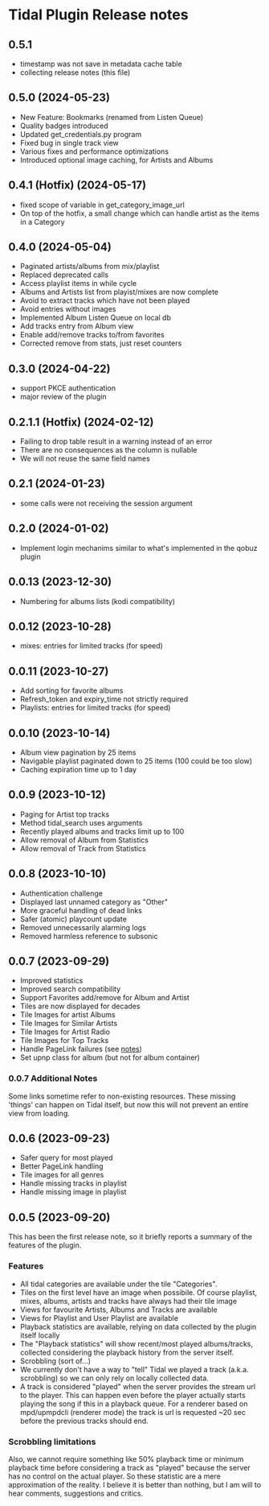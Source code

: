 # Tidal Plugin Release notes

## 0.5.1

- timestamp was not save in metadata cache table
- collecting release notes (this file)

## 0.5.0 (2024-05-23)

- New Feature: Bookmarks (renamed from Listen Queue)
- Quality badges introduced
- Updated get_credentials.py program
- Fixed bug in single track view
- Various fixes and performance optimizations
- Introduced optional image caching, for Artists and Albums

## 0.4.1 (Hotfix) (2024-05-17)

- fixed scope of variable in get_category_image_url
- On top of the hotfix, a small change which can handle artist as the items in a Category

## 0.4.0 (2024-05-04)

- Paginated artists/albums from mix/playlist
- Replaced deprecated calls
- Access playlist items in while cycle
- Albums and Artists list from playist/mixes are now complete
- Avoid to extract tracks which have not been played
- Avoid entries without images
- Implemented Album Listen Queue on local db
- Add tracks entry from Album view
- Enable add/remove tracks to/from favorites
- Corrected remove from stats, just reset counters

## 0.3.0 (2024-04-22)

- support PKCE authentication
- major review of the plugin

## 0.2.1.1 (Hotfix) (2024-02-12)

- Failing to drop table result in a warning instead of an error
- There are no consequences as the column is nullable
- We will not reuse the same field names

## 0.2.1 (2024-01-23)

- some calls were not receiving the session argument

## 0.2.0 (2024-01-02)

- Implement login mechanims similar to what's implemented in the qobuz plugin

## 0.0.13 (2023-12-30)

- Numbering for albums lists (kodi compatibility)

## 0.0.12 (2023-10-28)

- mixes: entries for limited tracks (for speed)

## 0.0.11 (2023-10-27)

- Add sorting for favorite albums
- Refresh_token and expiry_time not strictly required
- Playlists: entries for limited tracks (for speed)

## 0.0.10 (2023-10-14)

- Album view pagination by 25 items
- Navigable playlist paginated down to 25 items (100 could be too slow)
- Caching expiration time up to 1 day

## 0.0.9 (2023-10-12)

- Paging for Artist top tracks
- Method tidal_search uses arguments
- Recently played albums and tracks limit up to 100
- Allow removal of Album from Statistics
- Allow removal of Track from Statistics

## 0.0.8 (2023-10-10)

- Authentication challenge
- Displayed last unnamed category as "Other"
- More graceful handling of dead links
- Safer (atomic) playcount update
- Removed unnecessarily alarming logs
- Removed harmless reference to subsonic

## 0.0.7 (2023-09-29)

- Improved statistics
- Improved search compatibility
- Support Favorites add/remove for Album and Artist
- Tiles are now displayed for decades
- Tile Images for artist Albums
- Tile Images for Similar Artists
- Tile Images for Artist Radio
- Tile Images for Top Tracks
- Handle PageLink failures (see [notes](#007-additional-notes))
- Set upnp class for album (but not for album container)

### 0.0.7 Additional Notes

Some links sometime refer to non-existing resources. These missing 'things' can happen on Tidal itself, but now this will not prevent an entire view from loading.

## 0.0.6 (2023-09-23)

- Safer query for most played
- Better PageLink handling
- Tile images for all genres
- Handle missing tracks in playlist
- Handle missing image in playlist

## 0.0.5 (2023-09-20)

This has been the first release note, so it briefly reports a summary of the features of the plugin.

### Features

- All tidal categories are available under the tile "Categories".
- Tiles on the first level have an image when possibile. Of course playlist, mixes, albums, artists and tracks have always had their tile image
- Views for favourite Artists, Albums and Tracks are available
- Views for Playlist and User Playlist are available
- Playback statistics are available, relying on data collected by the plugin itself locally
- The "Playback statistics" will show recent/most played albums/tracks, collected considering the playback history from the server itself.
- Scrobbling (sort of...)
- We currently don't have a way to "tell" Tidal we played a track (a.k.a. scrobbling) so we can only rely on locally collected data.
- A track is considered "played" when the server provides the stream url to the player. This can happen even before the player actually starts playing the song if this in a playback queue. For a renderer based on mpd/upmpdcli (renderer mode) the track is url is requested ~20 sec before the previous tracks should end.

### Scrobbling limitations

Also, we cannot require something like 50% playback time or minimum playback time before considering a track as "played" because the server has no control on the actual player. So these statistic are a mere approximation of the reality. I believe it is better than nothing, but I am will to hear comments, suggestions and critics.
